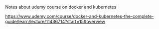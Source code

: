 
Notes about udemy course on docker and kubernetes

https://www.udemy.com/course/docker-and-kubernetes-the-complete-guide/learn/lecture/11436714?start=15#overview

